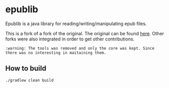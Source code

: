 # epublib

Epublib is a java library for reading/writing/manipulating epub files.

This is a fork of a fork of the original. The original can be found [here](https://github.com/psiegman/epublib).
Other forks were also integrated in order to get other contributions.

    :warning: The tools was removed and only the core was kept. Since there was no interesting in maitaining them.

## How to build

````shell
./gradlew clean build
````

